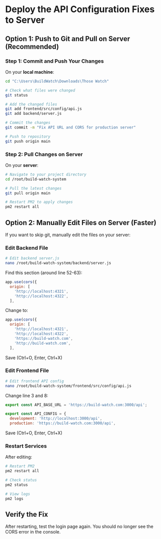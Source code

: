 # Deploy the API Configuration Fixes to Server

## Option 1: Push to Git and Pull on Server (Recommended)

### Step 1: Commit and Push Your Changes

On your **local machine**:

```bash
cd "C:\Users\BuildWatch\Downloads\Those Watch"

# Check what files were changed
git status

# Add the changed files
git add frontend/src/config/api.js
git add backend/server.js

# Commit the changes
git commit -m "Fix API URL and CORS for production server"

# Push to repository
git push origin main
```

### Step 2: Pull Changes on Server

On your **server**:

```bash
# Navigate to your project directory
cd /root/build-watch-system

# Pull the latest changes
git pull origin main

# Restart PM2 to apply changes
pm2 restart all
```

## Option 2: Manually Edit Files on Server (Faster)

If you want to skip git, manually edit the files on your server:

### Edit Backend File

```bash
# Edit backend server.js
nano /root/build-watch-system/backend/server.js
```

Find this section (around line 52-63):
```javascript
app.use(cors({
  origin: [
    'http://localhost:4321',
    'http://localhost:4322',
  ],
```

Change to:
```javascript
app.use(cors({
  origin: [
    'http://localhost:4321',
    'http://localhost:4322',
    'https://build-watch.com',
    'http://build-watch.com',
  ],
```

Save (Ctrl+O, Enter, Ctrl+X)

### Edit Frontend File

```bash
# Edit frontend API config
nano /root/build-watch-system/frontend/src/config/api.js
```

Change line 3 and 8:
```javascript
export const API_BASE_URL = 'https://build-watch.com:3000/api';

export const API_CONFIG = {
  development: 'http://localhost:3000/api',
  production: 'https://build-watch.com:3000/api',
```

Save (Ctrl+O, Enter, Ctrl+X)

### Restart Services

After editing:

```bash
# Restart PM2
pm2 restart all

# Check status
pm2 status

# View logs
pm2 logs
```

## Verify the Fix

After restarting, test the login page again. You should no longer see the CORS error in the console.

